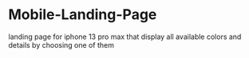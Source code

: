 # Mobile-Landing-Page
landing page for iphone 13 pro max that display all available colors and details by choosing one of them
